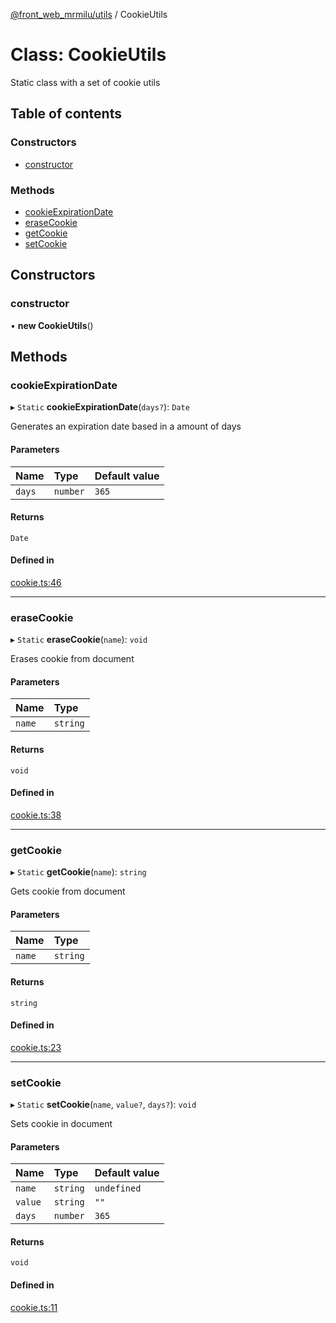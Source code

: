 [@front_web_mrmilu/utils](../Utils.md) / CookieUtils

# Class: CookieUtils

Static class with a set of cookie utils

## Table of contents

### Constructors

- [constructor](CookieUtils.md#constructor)

### Methods

- [cookieExpirationDate](CookieUtils.md#cookieexpirationdate)
- [eraseCookie](CookieUtils.md#erasecookie)
- [getCookie](CookieUtils.md#getcookie)
- [setCookie](CookieUtils.md#setcookie)

## Constructors

### constructor

• **new CookieUtils**()

## Methods

### cookieExpirationDate

▸ `Static` **cookieExpirationDate**(`days?`): `Date`

Generates an expiration date based in a amount of days

#### Parameters

| Name   | Type     | Default value |
| :----- | :------- | :------------ |
| `days` | `number` | `365`         |

#### Returns

`Date`

#### Defined in

[cookie.ts:46](https://github.com/mrmilu/front_web_mrmilu/blob/f23b242/packages/utils/src/cookie.ts#L46)

---

### eraseCookie

▸ `Static` **eraseCookie**(`name`): `void`

Erases cookie from document

#### Parameters

| Name   | Type     |
| :----- | :------- |
| `name` | `string` |

#### Returns

`void`

#### Defined in

[cookie.ts:38](https://github.com/mrmilu/front_web_mrmilu/blob/f23b242/packages/utils/src/cookie.ts#L38)

---

### getCookie

▸ `Static` **getCookie**(`name`): `string`

Gets cookie from document

#### Parameters

| Name   | Type     |
| :----- | :------- |
| `name` | `string` |

#### Returns

`string`

#### Defined in

[cookie.ts:23](https://github.com/mrmilu/front_web_mrmilu/blob/f23b242/packages/utils/src/cookie.ts#L23)

---

### setCookie

▸ `Static` **setCookie**(`name`, `value?`, `days?`): `void`

Sets cookie in document

#### Parameters

| Name    | Type     | Default value |
| :------ | :------- | :------------ |
| `name`  | `string` | `undefined`   |
| `value` | `string` | `""`          |
| `days`  | `number` | `365`         |

#### Returns

`void`

#### Defined in

[cookie.ts:11](https://github.com/mrmilu/front_web_mrmilu/blob/f23b242/packages/utils/src/cookie.ts#L11)
